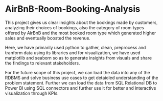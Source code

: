 # AirBnB-Room-Booking-Analysis
This project gives us clear insights about the bookings made by customers, analyzing their choices of bookings, also the category of room types offered by AirBnB and the most booked room type which generated higher sales and eventually boosted the revenue.

Here, we have primarily used python to gather, clean, preprocess and tranform data using its libraries and for visualization, we have used matplotlib and seaborn so as to generate insights from visuals and share the findings to relevant stakeholders.

For the future scope of this project, we can load the data into any of the RDBMS and solve business use cases to get detaioled understanding of the problem statement.
Further we can load the data from SQL Relational DB to Power BI using SQL connectors and further use it for better and interactive visualization through KPIs.
